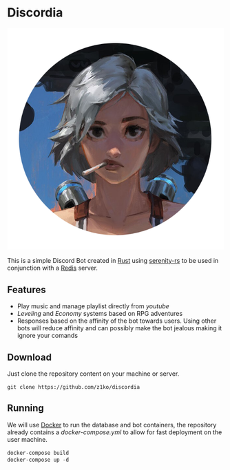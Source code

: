 # **Discordia**
<a href="https://www.artstation.com/666kart">
    <p align="center">
    <img src="/data/icon/avatar.png"/>
    </p>
</a>

This is a simple Discord Bot created in [Rust](https://www.rust-lang.org/) using [serenity-rs](https://github.com/serenity-rs/serenity) to be used in conjunction with a [Redis](https://redis.io/) server.

## Features
* Play music and manage playlist directly from *youtube*
* *Leveling* and *Economy* systems based on RPG adventures
* Responses based on the affinity of the bot towards users. 
  Using other bots will reduce affinity and can possibly make the bot jealous making it ignore your comands

## Download
Just clone the repository content on your machine or server.
```
git clone https://github.com/z1ko/discordia
```


## Running
We will use [Docker](https://www.docker.com/) to run the database and bot containers, the repository already contains a *docker-compose.yml* to allow for fast deployment on the user machine.

```
docker-compose build
docker-compose up -d
```